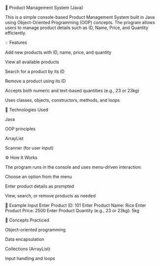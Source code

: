 🛒 Product Management System (Java)

This is a simple console-based Product Management System built in Java using Object-Oriented Programming (OOP) concepts.
The program allows users to manage product details such as ID, Name, Price, and Quantity efficiently.

💡 Features

Add new products with ID, name, price, and quantity

View all available products

Search for a product by its ID

Remove a product using its ID

Accepts both numeric and text-based quantities (e.g., 23 or 23kg)

Uses classes, objects, constructors, methods, and loops

🧩 Technologies Used

Java

OOP principles

ArrayList

Scanner (for user input)

⚙️ How It Works

The program runs in the console and uses menu-driven interaction:

Choose an option from the menu

Enter product details as prompted

View, search, or remove products as needed

📂 Example Input
Enter Product ID: 101
Enter Product Name: Rice
Enter Product Price: 2500
Enter Product Quantity (e.g., 23 or 23kg): 5kg

🧠 Concepts Practiced

Object-oriented programming

Data encapsulation

Collections (ArrayList)

Input handling and loops
